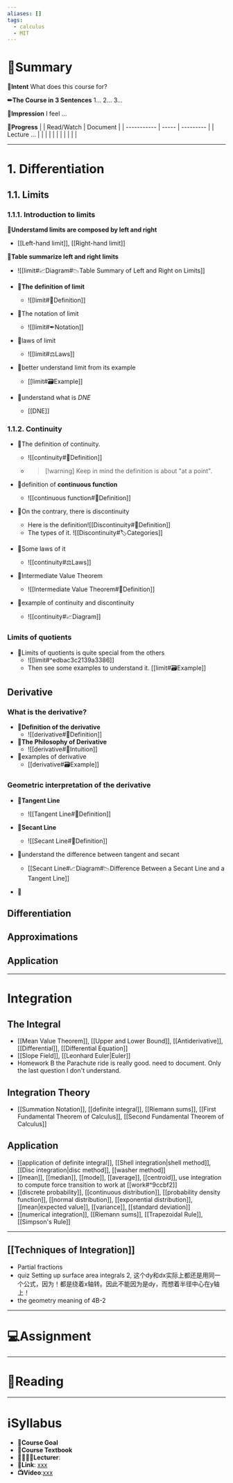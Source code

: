 ```yaml
---
aliases: []
tags:
  - calculus
  - MIT
---
```

# 📝Summary
**🎯Intent**
What does this course for?

**✏The Course in 3 Sentences**
1...
2...
3...

**🧠Impression**
I feel ...

**🏁Progress**
|             | Read/Watch | Document |
| ----------- | ----- | --------- |
| Lecture ... |       |           |
|             |       |           |
|             |       |           |


___



# 1. Differentiation
## 1.1. Limits
### 1.1.1. Introduction to limits
**📌Understamd limits are composed by left and right**
- [[Left-hand limit]], [[Right-hand limit]]

**📌Table summarize left and right limits**
- ![[limit#📈Diagram#📉Table Summary of Left and Right on Limits]]

- **📌The definition of limit**
	- ![[limit#📝Definition]]

- 📌The notation of limit
  - ![[limit#✒Notation]]

- 📌laws of limit
  - ![[limit#⚖Laws]]


- 📌better understand limit from its example
  - [[limit#🗃Example]]

- 📌understand what is $DNE$
  - [[DNE]]


### 1.1.2. Continuity
- 📌The definition of continuity.
  - ![[continuity#📝Definition]]
  - > [!warning] Keep in mind the definition is about "at a point".

- 📌definition of **continuous function**
  - ![[continuous function#📝Definition]]


- 📌On the contrary, there is discontinuity
  - Here is the definition![[Discontinuity#📝Definition]]
  - The types of it. ![[Discontinuity#🏷Categories]]

- 📌Some laws of it
  - ![[continuity#⚖Laws]]

- 📌Intermediate Value Theorem
  - ![[Intermediate Value Theorem#📝Definition]]

- 📌example of continuity and discontinuity
  - ![[continuity#📈Diagram]]


### Limits of quotients
- 📌Limits of quotients is quite special from the others
  - ![[limit#^edbac3c2139a3386]]
  - Then see some examples to understand it. [[limit#🗃Example]]


## Derivative
### What is the derivative?
- 📌**Definition of the derivative**
  - ![[derivative#📝Definition]]
- 📌**The Philosophy of Derivative**
  - ![[derivative#🧠Intuition]]
- 📌examples of derivative
  - [[derivative#🗃Example]]

### Geometric interpretation of the derivative
- 📌**Tangent Line**
  - ![[Tangent Line#📝Definition]]

- 📌**Secant Line**
  - ![[Secant Line#📝Definition]]

- 📌understand the difference between tangent and secant
  - [[Secant Line#📈Diagram#📉Difference Between a Secant Line and a Tangent Line]]
- 📌

## Differentiation
## Approximations
## Application

___

# Integration
## The Integral
- [[Mean Value Theorem]], [[Upper and Lower Bound]], [[Antiderivative]], [[Differential]], [[Differential Equation]]
- [[Slope Field]], [[Leonhard Euler|Euler]]
- Homework B the Parachute ride is really good. need to document. Only the last question I don't understand.
## Integration Theory
- [[Summation Notation]], [[definite integral]], [[Riemann sums]], [[First Fundamental Theorem of Calculus]], [[Second Fundamental Theorem of Calculus]]
## Application
- [[application of definite integral]], [[Shell integration|shell method]], [[Disc integration|disc method]], [[washer method]]
- [[mean]], [[median]], [[mode]], [[average]], [[centroid]], use integration to compute force transition to work at [[work#^9ccbf2]]
- [[discrete probability]], [[continuous distribution]], [[probability density function]], [[normal distribution]], [[exponential distribution]], [[mean|expected value]], [[variance]], [[standard deviation]]
- [[numerical integration]], [[Riemann sums]], [[Trapezoidal Rule]], [[Simpson's Rule]]

___

## [[Techniques of Integration]]
- Partial fractions
- quiz Setting up surface area integrals 2, 这个dy和dx实际上都还是用同一个公式，因为！都是绕着x轴转。因此不能因为是dy，而想着半径中心在y轴上！
- the geometry meaning of 4B-2

___


# 💻Assignment

___

# 📖Reading

___

# ℹSyllabus
- **🎯Course Goal**
- **📖Course Textbook**
- **👩‍🏫👨‍🏫Lecturer**:
- **🔗Link**: [xxx](https://)
- **📺Video**:[xxx](https://)